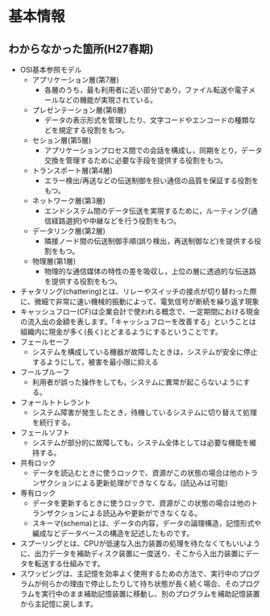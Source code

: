 # 基本情報

## わからなかった箇所(H27春期)

* OSI基本参照モデル
  * アプリケーション層(第7層)
    * 各層のうち，最も利用者に近い部分であり，ファイル転送や電子メールなどの機能が実現されている。
  * プレゼンテーション層(第6層)
    * データの表示形式を管理したり、文字コードやエンコードの種類などを規定する役割をもつ。
  * セション層(第5層)
    * アプリケーションプロセス間での会話を構成し，同期をとり，データ交換を管理するために必要な手段を提供する役割をもつ。
  * トランスポート層(第4層)
    * エラー検出/再送などの伝送制御を担い通信の品質を保証する役割をもつ。
  * ネットワーク層(第3層)
    * エンドシステム間のデータ伝送を実現するために，ルーティング(通信経路選択)や中継などを行う役割をもつ。
  * データリンク層(第2層)
    * 隣接ノード間の伝送制御手順(誤り検出，再送制御など)を提供する役割をもつ。
  * 物理層(第1層)
    * 物理的な通信媒体の特性の差を吸収し，上位の層に透過的な伝送路を提供する役割をもつ。
* チャタリング(chattering)とは、リレーやスイッチの接点が切り替わった際に、微細で非常に速い機械的振動によって、電気信号が断続を繰り返す現象
* キャッシュフロー(CF)は企業会計で使われる概念で、一定期間における現金の流入出の金額を表します。「キャッシュフローを改善する」ということは組織内に現金が多く(長く)とどまるようにするということです。
* フェールセーフ
  * システムを構成している機器が故障したときは，システムが安全に停止するようにして，被害を最小限に抑える
* フールプルーフ
  * 利用者が誤った操作をしても，システムに異常が起こらないようにする。
* フォールトトレラント
  * システム障害が発生したとき，待機しているシステムに切り替えて処理を続行する。
* フェールソフト
  * システムが部分的に故障しても，システム全体としては必要な機能を維持する。
* 共有ロック
  * データを読込むときに使うロックで、資源がこの状態の場合は他のトランザクションによる更新処理ができなくなる。(読込みは可能)
* 専有ロック
  * データを更新するときに使うロックで、資源がこの状態の場合は他のトランザクションによる読込みや更新ができなくなる。
  * スキーマ(schema)とは、データの内容，データの論理構造，記憶形式や編成などデータベースの構造を記述したものです。
* スプーリングとは、CPUが低速な入出力装置の処理を待たなくてもいいように、出力データを補助ディスク装置に一度送り、そこから入出力装置にデータを転送する仕組みです。
* スワッピングは、主記憶を効率よく使用するための方法で、実行中のプログラムが何らかの理由で停止したりして待ち状態が長く続く場合、そのプログラムを実行中のまま補助記憶装置に移動し、別のプログラムを補助記憶装置から主記憶に戻します。